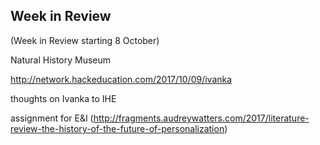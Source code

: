 ## Week in Review

(Week in Review starting 8 October)

Natural History Museum

http://network.hackeducation.com/2017/10/09/ivanka

thoughts on Ivanka to IHE

assignment for E&I (http://fragments.audreywatters.com/2017/literature-review-the-history-of-the-future-of-personalization)
